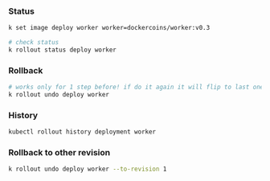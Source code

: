 ### Status

```bash
k set image deploy worker worker=dockercoins/worker:v0.3

# check status
k rollout status deploy worker
```

### Rollback

```bash
# works only for 1 step before! if do it again it will flip to last one used, not 2 steps before
k rollout undo deploy worker
```

### History

```bash
kubectl rollout history deployment worker

```

### Rollback to other revision

```bash
k rollout undo deploy worker --to-revision 1
```